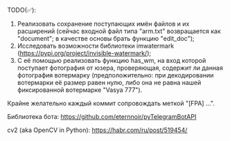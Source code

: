 TODO(✅):

1) Реализовать сохранение поступающих имён файлов и их расширений (сейчас входной файл типа "arm.txt" возвращается как "document"; в качестве основы брать функцию "edit_doc");
2) Исследовать возможности библиотеки imwatermark (https://pypi.org/project/invisible-watermark/);
3) С её помощью реализовать функцию has_wm, на вход которой поступает фотография от юзера, проверяющая, содержит ли данная фотография вотермарку (предположительно: при декодировании вотермарки её размер равен нулю, либо она не равна нашей фиксированной вотермарке "Vasya 777").

Крайне желательно каждый коммит сопровождать меткой "[FPA] ...".

Библиотека бота: https://github.com/eternnoir/pyTelegramBotAPI

cv2 (aka OpenCV in Python): https://habr.com/ru/post/519454/
